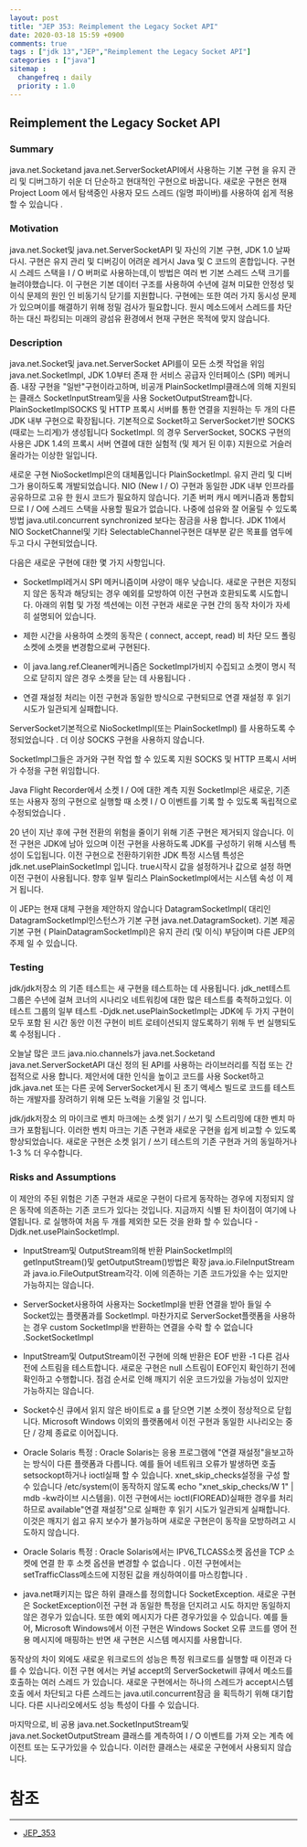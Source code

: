 ```yaml
---
layout: post
title: "JEP 353: Reimplement the Legacy Socket API"
date: 2020-03-18 15:59 +0900
comments: true
tags : ["jdk 13","JEP","Reimplement the Legacy Socket API"]
categories : ["java"]
sitemap :
  changefreq : daily
  priority : 1.0
---
```


## Reimplement the Legacy Socket API

### Summary

java.net.Socketand java.net.ServerSocketAPI에서 사용하는 기본 구현 을 유지 관리 및 디버그하기 쉬운 더 단순하고 현대적인 구현으로 바꿉니다. 
새로운 구현은 현재 Project Loom 에서 탐색중인 사용자 모드 스레드 (일명 파이버)를 사용하여 쉽게 적용 할 수 있습니다 .

### Motivation

java.net.Socket및 java.net.ServerSocketAPI 및 자신의 기본 구현, JDK 1.0 날짜 다시. 
구현은 유지 관리 및 디버깅이 어려운 레거시 Java 및 C 코드의 혼합입니다. 
구현시 스레드 스택을 I / O 버퍼로 사용하는데,이 방법은 여러 번 기본 스레드 스택 크기를 늘려야했습니다. 
이 구현은 기본 데이터 구조를 사용하여 수년에 걸쳐 미묘한 안정성 및 이식 문제의 원인 인 비동기식 닫기를 지원합니다. 
구현에는 또한 여러 가지 동시성 문제가 있으며이를 해결하기 위해 정밀 검사가 필요합니다. 
원시 메소드에서 스레드를 차단하는 대신 파킹되는 미래의 광섬유 환경에서 현재 구현은 목적에 맞지 않습니다.

### Description

java.net.Socket및 java.net.ServerSocket API를이 모든 소켓 작업을 위임 java.net.SocketImpl, JDK 1.0부터 존재 한 서비스 공급자 인터페이스 (SPI) 메커니즘. 
내장 구현을 "일반"구현이라고하며, 비공개 PlainSocketImpl클래스에 의해 지원되는 클래스 SocketInputStream및을 사용 SocketOutputStream합니다. 
PlainSocketImplSOCKS 및 HTTP 프록시 서버를 통한 연결을 지원하는 두 개의 다른 JDK 내부 구현으로 확장됩니다. 
기본적으로 Socket하고 ServerSocket기반 SOCKS (때로는 느리게)가 생성됩니다 SocketImpl. 의 경우 ServerSocket, 
SOCKS 구현의 사용은 JDK 1.4의 프록시 서버 연결에 대한 실험적 (및 제거 된 이후) 지원으로 거슬러 올라가는 이상한 일입니다.

새로운 구현 NioSocketImpl은의 대체품입니다 PlainSocketImpl. 
유지 관리 및 디버그가 용이하도록 개발되었습니다. 
NIO (New I / O) 구현과 동일한 JDK 내부 인프라를 공유하므로 고유 한 원시 코드가 필요하지 않습니다. 
기존 버퍼 캐시 메커니즘과 통합되므로 I / O에 스레드 스택을 사용할 필요가 없습니다. 
나중에 섬유와 잘 어울릴 수 있도록 방법 java.util.concurrent synchronized 보다는 잠금을 사용 합니다. 
JDK 11에서 NIO SocketChannel및 기타 SelectableChannel구현은 대부분 같은 목표를 염두에두고 다시 구현되었습니다.

다음은 새로운 구현에 대한 몇 가지 사항입니다.

* SocketImpl레거시 SPI 메커니즘이며 사양이 매우 낮습니다. 
새로운 구현은 지정되지 않은 동작과 해당되는 경우 예외를 모방하여 이전 구현과 호환되도록 시도합니다. 
아래의 위험 및 가정 섹션에는 이전 구현과 새로운 구현 간의 동작 차이가 자세히 설명되어 있습니다.
  
* 제한 시간을 사용하여 소켓의 동작은 ( connect, accept, read) 비 차단 모드 폴링 소켓에 소켓을 변경함으로써 구현된다.

* 이 java.lang.ref.Cleaner메커니즘은 SocketImpl가비지 수집되고 소켓이 명시 적으로 닫히지 않은 경우 소켓을 닫는 데 사용됩니다 .
  
* 연결 재설정 처리는 이전 구현과 동일한 방식으로 구현되므로 연결 재설정 후 읽기 시도가 일관되게 실패합니다.

ServerSocket기본적으로 NioSocketImpl(또는 PlainSocketImpl) 를 사용하도록 수정되었습니다 . 더 이상 SOCKS 구현을 사용하지 않습니다.

SocketImpl그들은 과거와 구현 작업 할 수 있도록 지원 SOCKS 및 HTTP 프록시 서버가 수정을 구현 위임합니다.

Java Flight Recorder에서 소켓 I / O에 대한 계측 지원 SocketImpl은 새로운, 기존 또는 사용자 정의 구현으로 실행할 때 소켓 I / O 이벤트를 기록 할 수 있도록 독립적으로 수정되었습니다 .

20 년이 지난 후에 구현 전환의 위험을 줄이기 위해 기존 구현은 제거되지 않습니다. 
이전 구현은 JDK에 남아 있으며 이전 구현을 사용하도록 JDK를 구성하기 위해 시스템 특성이 도입됩니다. 
이전 구현으로 전환하기위한 JDK 특정 시스템 특성은 jdk.net.usePlainSocketImpl 입니다. true시작시 값을 설정하거나 값으로 설정 하면 이전 구현이 사용됩니다. 
향후 일부 릴리스 PlainSocketImpl에서는 시스템 속성 이 제거 됩니다.

이 JEP는 현재 대체 구현을 제안하지 않습니다 DatagramSocketImpl( 대리인 DatagramSocketImpl인스턴스가 기본 구현 java.net.DatagramSocket). 
기본 제공 기본 구현 ( PlainDatagramSocketImpl)은 유지 관리 (및 이식) 부담이며 다른 JEP의 주제 일 수 있습니다.

### Testing

jdk/jdk저장소 의 기존 테스트는 새 구현을 테스트하는 데 사용됩니다. 
jdk_net테스트 그룹은 수년에 걸쳐 코너의 시나리오 네트워킹에 대한 많은 테스트를 축적하고있다. 
이 테스트 그룹의 일부 테스트 -Djdk.net.usePlainSocketImpl는 JDK에 두 가지 구현이 모두 포함 된 시간 동안 
이전 구현이 비트 로테이션되지 않도록하기 위해 두 번 실행되도록 수정됩니다 .

오늘날 많은 코드 java.nio.channels가 java.net.Socketand java.net.ServerSocketAPI 대신 정의 된 API를 사용하는 
라이브러리를 직접 또는 간접적으로 사용 합니다. 제안서에 대한 인식을 높이고 코드를 사용 Socket하고 jdk.java.net 
또는 다른 곳에 ServerSocket게시 된 초기 액세스 빌드로 코드를 테스트 하는 개발자를 장려하기 위해 모든 노력을 기울일 것 입니다.

jdk/jdk저장소 의 마이크로 벤치 마크에는 소켓 읽기 / 쓰기 및 스트리밍에 대한 벤치 마크가 포함됩니다. 
이러한 벤치 마크는 기존 구현과 새로운 구현을 쉽게 비교할 수 있도록 향상되었습니다. 
새로운 구현은 소켓 읽기 / 쓰기 테스트의 기존 구현과 거의 동일하거나 1-3 % 더 우수합니다.

### Risks and Assumptions

이 제안의 주된 위험은 기존 구현과 새로운 구현이 다르게 동작하는 경우에 지정되지 않은 동작에 의존하는 기존 코드가 있다는 것입니다. 
지금까지 식별 된 차이점이 여기에 나열됩니다. 로 실행하여 처음 두 개를 제외한 모든 것을 완화 할 수 있습니다 -Djdk.net.usePlainSocketImpl.

* InputStream및 OutputStream의해 반환 PlainSocketImpl의 getInputStream()및 getOutputStream()방법은 확장 
java.io.FileInputStream과 java.io.FileOutputStream각각. 이에 의존하는 기존 코드가있을 수는 있지만 가능하지는 않습니다.
  
* ServerSocket사용하여 사용자는 SocketImpl을 반환 연결을 받아 들일 수 Socket있는 플랫폼과를 SocketImpl. 
마찬가지로 ServerSocket플랫폼을 사용하는 경우 custom SocketImpl을 반환하는 연결을 수락 할 수 없습니다 .SocketSocketImpl
 
* InputStream및 OutputStream이전 구현에 의해 반환은 EOF 반환 -1 다른 검사 전에 스트림을 테스트합니다. 
새로운 구현은 null 스트림이 EOF인지 확인하기 전에 확인하고 수행합니다. 
점검 순서로 인해 깨지기 쉬운 코드가있을 가능성이 있지만 가능하지는 않습니다.
 
* Socket수신 큐에서 읽지 않은 바이트로 a 를 닫으면 기본 소켓이 정상적으로 닫힙니다. 
Microsoft Windows 이외의 플랫폼에서 이전 구현과 동일한 시나리오는 중단 / 강제 종료로 이어집니다.
  
* Oracle Solaris 특정 : Oracle Solaris는 응용 프로그램에 "연결 재설정"을보고하는 방식이 다른 플랫폼과 다릅니다. 
예를 들어 네트워크 오류가 발생하면 호출 setsockopt하거나 ioctl실패 할 수 있습니다. 
xnet_skip_checks설정을 구성 할 수 있습니다 /etc/system(이 동작하지 않도록 echo "xnet_skip_checks/W 1" | mdb -kw라이브 시스템을). 
이전 구현에서는 ioctl(FIOREAD)실패한 경우를 처리 하므로 available"연결 재설정"으로 실패한 후 읽기 시도가 일관되게 실패합니다. 
이것은 깨지기 쉽고 유지 보수가 불가능하며 새로운 구현은이 동작을 모방하려고 시도하지 않습니다.
  
* Oracle Solaris 특정 : Oracle Solaris에서는 IPV6_TLCASS소켓 옵션을 TCP 소켓에 연결 한 후 소켓 옵션을 변경할 수 없습니다 . 
이전 구현에서는 setTrafficClass메소드에 지정된 값을 캐싱하여이를 마스킹합니다 .
  
* java.net패키지는 많은 하위 클래스를 정의합니다 SocketException. 
새로운 구현은 SocketException이전 구현 과 동일한 특정을 던지려고 시도 하지만 동일하지 않은 경우가 있습니다. 
또한 예외 메시지가 다른 경우가있을 수 있습니다. 예를 들어, Microsoft Windows에서 
이전 구현은 Windows Socket 오류 코드를 영어 전용 메시지에 매핑하는 반면 새 구현은 시스템 메시지를 사용합니다.


동작상의 차이 외에도 새로운 워크로드의 성능은 특정 워크로드를 실행할 때 이전과 다를 수 있습니다. 
이전 구현 에서는 커널 accept의 ServerSocketwill 큐에서 메소드를 호출하는 여러 스레드 가 있습니다. 
새로운 구현에서는 하나의 스레드가 accept시스템 호출 에서 차단되고 다른 스레드는 java.util.concurrent잠금 을 획득하기 위해 대기합니다. 
다른 시나리오에서도 성능 특성이 다를 수 있습니다.


마지막으로, 비 공용 java.net.SocketInputStream및 java.net.SocketOutputStream 클래스를 계측하여 I / O 이벤트를 가져 오는 계측 에이전트 또는 도구가있을 수 있습니다. 
이러한 클래스는 새로운 구현에서 사용되지 않습니다.


# 참조 
-----
* [JEP_353](http://openjdk.java.net/jeps/353)



